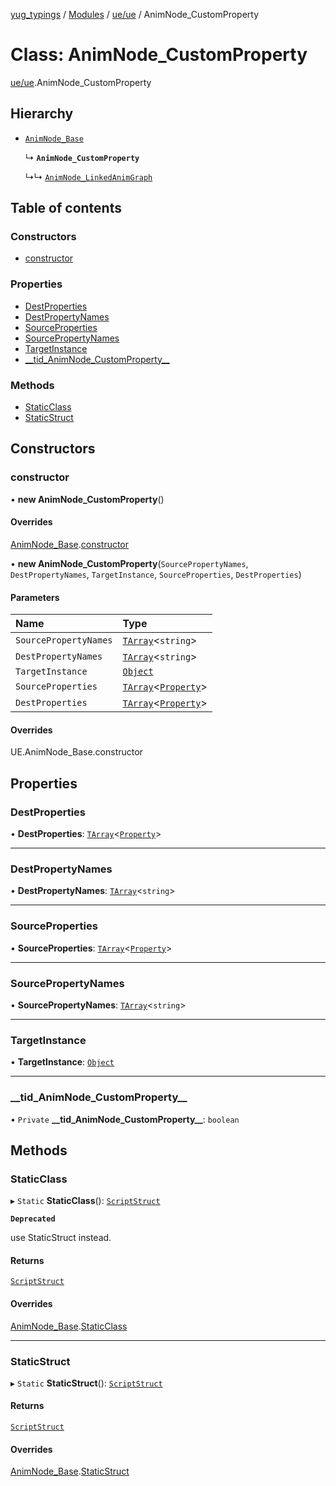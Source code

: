[yug_typings](../README.md) / [Modules](../modules.md) / [ue/ue](../modules/ue_ue.md) / AnimNode\_CustomProperty

# Class: AnimNode\_CustomProperty

[ue/ue](../modules/ue_ue.md).AnimNode_CustomProperty

## Hierarchy

- [`AnimNode_Base`](ue_ue.AnimNode_Base.md)

  ↳ **`AnimNode_CustomProperty`**

  ↳↳ [`AnimNode_LinkedAnimGraph`](ue_ue.AnimNode_LinkedAnimGraph.md)

## Table of contents

### Constructors

- [constructor](ue_ue.AnimNode_CustomProperty.md#constructor)

### Properties

- [DestProperties](ue_ue.AnimNode_CustomProperty.md#destproperties)
- [DestPropertyNames](ue_ue.AnimNode_CustomProperty.md#destpropertynames)
- [SourceProperties](ue_ue.AnimNode_CustomProperty.md#sourceproperties)
- [SourcePropertyNames](ue_ue.AnimNode_CustomProperty.md#sourcepropertynames)
- [TargetInstance](ue_ue.AnimNode_CustomProperty.md#targetinstance)
- [\_\_tid\_AnimNode\_CustomProperty\_\_](ue_ue.AnimNode_CustomProperty.md#__tid_animnode_customproperty__)

### Methods

- [StaticClass](ue_ue.AnimNode_CustomProperty.md#staticclass)
- [StaticStruct](ue_ue.AnimNode_CustomProperty.md#staticstruct)

## Constructors

### constructor

• **new AnimNode_CustomProperty**()

#### Overrides

[AnimNode_Base](ue_ue.AnimNode_Base.md).[constructor](ue_ue.AnimNode_Base.md#constructor)

• **new AnimNode_CustomProperty**(`SourcePropertyNames`, `DestPropertyNames`, `TargetInstance`, `SourceProperties`, `DestProperties`)

#### Parameters

| Name | Type |
| :------ | :------ |
| `SourcePropertyNames` | [`TArray`](../interfaces/ue_puerts.TArray.md)<`string`\> |
| `DestPropertyNames` | [`TArray`](../interfaces/ue_puerts.TArray.md)<`string`\> |
| `TargetInstance` | [`Object`](ue_ue.Object.md) |
| `SourceProperties` | [`TArray`](../interfaces/ue_puerts.TArray.md)<[`Property`](ue_ue.Property.md)\> |
| `DestProperties` | [`TArray`](../interfaces/ue_puerts.TArray.md)<[`Property`](ue_ue.Property.md)\> |

#### Overrides

UE.AnimNode\_Base.constructor

## Properties

### DestProperties

• **DestProperties**: [`TArray`](../interfaces/ue_puerts.TArray.md)<[`Property`](ue_ue.Property.md)\>

___

### DestPropertyNames

• **DestPropertyNames**: [`TArray`](../interfaces/ue_puerts.TArray.md)<`string`\>

___

### SourceProperties

• **SourceProperties**: [`TArray`](../interfaces/ue_puerts.TArray.md)<[`Property`](ue_ue.Property.md)\>

___

### SourcePropertyNames

• **SourcePropertyNames**: [`TArray`](../interfaces/ue_puerts.TArray.md)<`string`\>

___

### TargetInstance

• **TargetInstance**: [`Object`](ue_ue.Object.md)

___

### \_\_tid\_AnimNode\_CustomProperty\_\_

• `Private` **\_\_tid\_AnimNode\_CustomProperty\_\_**: `boolean`

## Methods

### StaticClass

▸ `Static` **StaticClass**(): [`ScriptStruct`](ue_ue.ScriptStruct.md)

**`Deprecated`**

use StaticStruct instead.

#### Returns

[`ScriptStruct`](ue_ue.ScriptStruct.md)

#### Overrides

[AnimNode_Base](ue_ue.AnimNode_Base.md).[StaticClass](ue_ue.AnimNode_Base.md#staticclass)

___

### StaticStruct

▸ `Static` **StaticStruct**(): [`ScriptStruct`](ue_ue.ScriptStruct.md)

#### Returns

[`ScriptStruct`](ue_ue.ScriptStruct.md)

#### Overrides

[AnimNode_Base](ue_ue.AnimNode_Base.md).[StaticStruct](ue_ue.AnimNode_Base.md#staticstruct)
